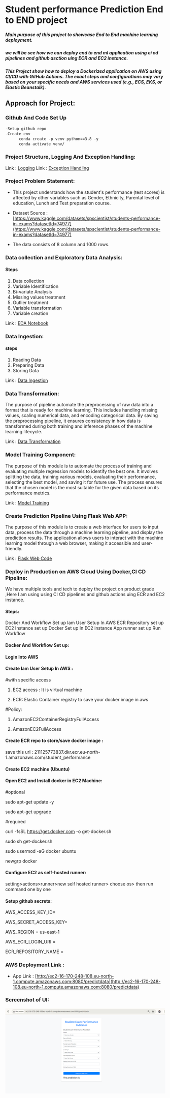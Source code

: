 # Student performance Prediction End to END project 

##### Main purpose of this project to showcase End to End machine learning deployment.
##### we will be see how we can deploy end to end ml application using ci cd pipelines and github asction uing ECR and EC2 instance.
##### This Project show how to deploy a Dockerized application on AWS using CI/CD with GitHub Actions. The exact steps and configurations may vary based on your specific needs and AWS services used (e.g., ECS, EKS, or Elastic Beanstalk).


## Approach for Project:

### Github And Code Set Up
    -Setup github repo 
    -Create env 
          conda create -p venv python==3.8 -y
          conda activate venv/


### Project Structure, Logging And Exception Handling:

Link : [Logging](./src/logger.py)
Link : [Exception Handling](./src/exception.py)


### Project Problem Statement:

- This project understands how the student's performance (test scores) is affected by other       variables such as Gender, Ethnicity, Parental level of education, Lunch and Test preparation course.
    
- Dataset Source :
[https://www.kaggle.com/datasets/spscientist/students-performance-in-exams?datasetId=74977](https://www.kaggle.com/datasets/spscientist/students-performance-in-exams?datasetId=74977)

- The data consists of 8 column and 1000 rows.



### Data collection and Exploratory Data Analysis:

#### Steps
1. Data collection
2. Variable Identification 
3. Bi-variate Analysis
4. Missing values treatment
5. Outlier treatment
6. Variable transformation
7. Variable creation

Link : [EDA Notebook](./notebook/Basic_EDA.ipynb)


### Data Ingestion:

#### steps
1. Reading Data
2. Preparing Data
3. Storing Data

Link : [Data Ingestion](./src/components/data_ingestion.py)


### Data Transformation:

The purpose of pipeline automate the preprocessing of raw data into a format that is ready for machine learning. This includes handling missing values, scaling numerical data, and encoding categorical data. By saving the preprocessing pipeline, it ensures consistency in how data is transformed during both training and inference phases of the machine learning lifecycle.

Link : [Data Transformation](./src/components/data_transformation.py)


### Model Training Component:

The purpose of this module is to automate the process of training and evaluating multiple regression models to identify the best one. It involves splitting the data, training various models, evaluating their performance, selecting the best model, and saving it for future use. The process ensures that the chosen model is the most suitable for the given data based on its performance metrics.

Link : [Model Training](./src/components/model_trainer.py)


### Create Prediction Pipeline Using Flask Web APP:

The purpose of this module is to create a web interface for users to input data, process the data through a machine learning pipeline, and display the prediction results. The application allows users to interact with the machine learning model through a web browser, making it accessible and user-friendly.

Link : [Flask Web Code](./app.py)


### Deploy in Production on AWS Cloud Using Docker,CI CD Pipeline:

We have multiple tools and tech to deploy the project on product grade ,Here I am using using CI CD pipelines and github actions uing ECR and EC2 instance.

#### Steps:
Docker And Workflow Set up
Iam User Setup In AWS
ECR Repository set up
EC2 Instance set up
Docker Set up In EC2 instance
App runner set up
Run Workflow

#### Docker And Workflow Set up:

#### Login Into AWS

#### Create Iam User Setup In AWS :

#with specific access

1. EC2 access : It is virtual machine

2. ECR: Elastic Container registry to save your docker image in aws

#Policy:

1. AmazonEC2ContainerRegistryFullAccess

2. AmazonEC2FullAccess


#### Create ECR repo to store/save docker image :

save this url : 211125773837.dkr.ecr.eu-north-1.amazonaws.com/student_performance

#### Create EC2 machine (Ubuntu)
#### Open EC2 and Install docker in EC2 Machine:

#optional

sudo apt-get update -y

sudo apt-get upgrade

#required

curl -fsSL https://get.docker.com -o get-docker.sh

sudo sh get-docker.sh

sudo usermod -aG docker ubuntu

newgrp docker

#### Configure EC2 as self-hosted runner:

setting>actions>runner>new self hosted runner> choose os> then run command one by one


#### Setup github secrets:

AWS_ACCESS_KEY_ID=

AWS_SECRET_ACCESS_KEY=

AWS_REGION = us-east-1

AWS_ECR_LOGIN_URI = 

ECR_REPOSITORY_NAME = 



### AWS Deployment Link :

- App Link :
[http://ec2-16-170-248-108.eu-north-1.compute.amazonaws.com:8080/predictdata](http://ec2-16-170-248-108.eu-north-1.compute.amazonaws.com:8080/predictdata)


### Screenshot of UI:

![WEBSITEUI](./screenshots/site.png)


